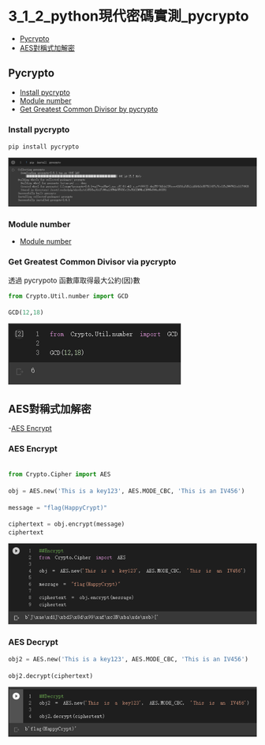 # 3_1_2_python現代密碼實測_pycrypto
- [Pycrypto](https://github.com/JimLi999/CS2021/tree/main/CTF/20210923#Pycrpto)
- [AES對稱式加解密](https://github.com/JimLi999/CS2021/tree/main/CTF/20210923#aes%E5%B0%8D%E7%A8%B1%E5%BC%8F%E5%8A%A0%E8%A7%A3%E5%AF%86)

## Pycrypto
- [Install pycrypto](https://github.com/JimLi999/CS2021/tree/main/CTF/20210923#install-pycrpto)
- [Module number](https://github.com/JimLi999/CS2021/tree/main/CTF/20210923#module-number)
- [Get Greatest Common Divisor by pycrypto](https://github.com/JimLi999/CS2021/tree/main/CTF/20210923#get-greatest-common-divisor-via-pycrypto)

### Install pycrypto
```python
pip install pycrypto
```
![result](./pycrypto_install.PNG)

### Module number
- [Module number](https://pythonhosted.org/pycrypto/Crypto.Util.number-module.html)

### Get Greatest Common Divisor via pycrypto
透過 pycrypoto 函數庫取得最大公約(因)數
```python
from Crypto.Util.number import GCD

GCD(12,18)
```
![result](./getGCD.PNG)

## AES對稱式加解密
-[AES Encrypt]()
### AES Encrypt
```python

from Crypto.Cipher import AES

obj = AES.new('This is a key123', AES.MODE_CBC, 'This is an IV456')

message = "flag(HappyCrypt)"

ciphertext = obj.encrypt(message)
ciphertext
```
![result](./AES_encrypt.PNG)
### AES Decrypt
```python
obj2 = AES.new('This is a key123', AES.MODE_CBC, 'This is an IV456')

obj2.decrypt(ciphertext)
```
![result](./AES_decrypt.PNG)


